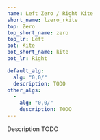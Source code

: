 ```yaml
---
name: Left Zero / Right Kite
short_name: lzero_rkite
top: Zero
top_short_name: zero
top_lr: Left
bot: Kite
bot_short_name: kite
bot_lr: Right

default_alg:
  alg: "0,0/"
  description: TODO
other_algs:
  -
    alg: "0,0/"
    description: TODO
---
```


Description TODO

